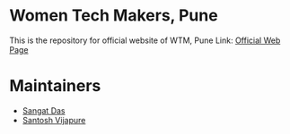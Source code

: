 # Women Tech Makers, Pune
This is the repository for official website of WTM, Pune
Link: [Official Web Page](https://wtm-oss.github.io/)

# Maintainers
- [Sangat Das](https://github.com/Sangatdas)
- [Santosh Vijapure](https://github.com/santoshvijapure)
